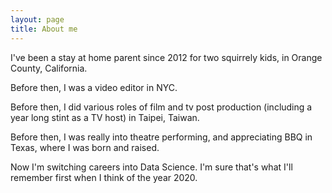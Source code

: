 ```yaml
---
layout: page
title: About me
---
```


I've been a stay at home parent since 2012 for two squirrely kids, in Orange County, California. 

Before then, I was a video editor in NYC. 

Before then, I did various roles of film and tv post production (including a year long stint as a TV host) in Taipei, Taiwan.

Before then, I was really into theatre performing, and appreciating BBQ in Texas, where I was born and raised.

Now I'm switching careers into Data Science. I'm sure that's what I'll remember first when I think of the year 2020.
